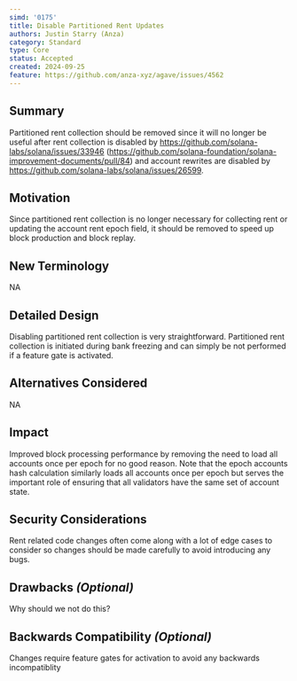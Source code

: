 ```yaml
---
simd: '0175'
title: Disable Partitioned Rent Updates
authors: Justin Starry (Anza)
category: Standard
type: Core
status: Accepted
created: 2024-09-25
feature: https://github.com/anza-xyz/agave/issues/4562
---
```


## Summary

Partitioned rent collection should be removed since it will no longer be useful
after rent collection is disabled by
https://github.com/solana-labs/solana/issues/33946
(https://github.com/solana-foundation/solana-improvement-documents/pull/84) and
account rewrites are disabled by
https://github.com/solana-labs/solana/issues/26599.

## Motivation

Since partitioned rent collection is no longer necessary for collecting rent or
updating the account rent epoch field, it should be removed to speed up block
production and block replay.

## New Terminology

NA

## Detailed Design

Disabling partitioned rent collection is very straightforward. Partitioned rent
collection is initiated during bank freezing and can simply be not performed if
a feature gate is activated.

## Alternatives Considered

NA

## Impact

Improved block processing performance by removing the need to load all accounts
once per epoch for no good reason. Note that the epoch accounts hash calculation
similarly loads all accounts once per epoch but serves the important role of
ensuring that all validators have the same set of account state.

## Security Considerations

Rent related code changes often come along with a lot of edge cases to consider
so changes should be made carefully to avoid introducing any bugs.

## Drawbacks *(Optional)*

Why should we not do this?

## Backwards Compatibility *(Optional)*

Changes require feature gates for activation to avoid any backwards incompatiblity
